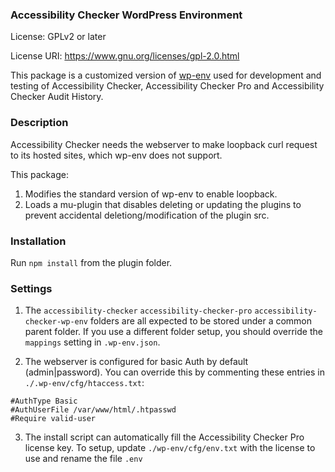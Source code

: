 ### Accessibility Checker WordPress Environment

License: GPLv2 or later

License URI: https://www.gnu.org/licenses/gpl-2.0.html

This package is a customized version of [wp-env](https://developer.wordpress.org/block-editor/reference-guides/packages/packages-env/) used for development and testing of Accessibility Checker, Accessibility Checker Pro and Accessibility Checker Audit History.


### Description

Accessibility Checker needs the webserver to make loopback curl request to its hosted sites, which wp-env does not support.

This package:

1. Modifies the standard version of wp-env to enable loopback.
2. Loads a mu-plugin that disables deleting or updating the plugins to prevent accidental deletiong/modification of the plugin src.


### Installation
Run `npm install` from the plugin folder.


### Settings
1. The `accessibility-checker` `accessibility-checker-pro` `accessibility-checker-wp-env` folders are all expected to be stored under a common parent folder. If you use a different folder setup, you should override the `mappings` setting in `.wp-env.json`.

2. The webserver is configured for basic Auth by default (admin|password). You can override this by commenting these entries in `./.wp-env/cfg/htaccess.txt`:

```#AuthName "Dialog prompt"
#AuthType Basic
#AuthUserFile /var/www/html/.htpasswd
#Require valid-user
```

3. The install script can automatically fill the Accessibility Checker Pro license key. To setup,
update `./wp-env/cfg/env.txt` with the license to use and rename the file `.env`





